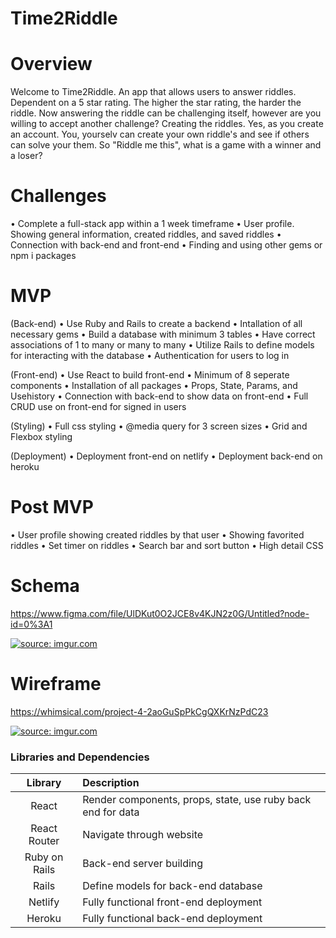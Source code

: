 # Time2Riddle

# Overview

Welcome to Time2Riddle. An app that allows users to answer riddles. Dependent on a 5 star rating. The higher the star rating, the harder the riddle. Now answering the riddle can be challenging itself, however are you willing to accept another challenge? Creating the riddles. Yes, as you create an account. You, yourselv can create your own riddle's and see if others can solve your them. So "Riddle me this", what is a game with a winner and a loser?

# Challenges

• Complete a full-stack app within a 1 week timeframe
• User profile. Showing general information, created riddles, and saved riddles
• Connection with back-end and front-end
• Finding and using other gems or npm i packages

# MVP

(Back-end)
• Use Ruby and Rails to create a backend
• Intallation of all necessary gems
• Build a database with minimum 3 tables 
• Have correct associations of 1 to many or many to many
• Utilize Rails to define models for interacting with the database
• Authentication for users to log in

(Front-end)
• Use React to build front-end
• Minimum of 8 seperate components
• Installation of all packages
• Props, State, Params, and Usehistory
• Connection with back-end to show data on front-end
• Full CRUD use on front-end for signed in users

(Styling)
• Full css styling
• @media query for 3 screen sizes
• Grid and Flexbox styling

(Deployment)
• Deployment front-end on netlify
• Deployment back-end on heroku

# Post MVP

• User profile showing created riddles by that user
• Showing favorited riddles
• Set timer on riddles
• Search bar and sort button
• High detail CSS

# Schema

https://www.figma.com/file/UlDKut0O2JCE8v4KJN2z0G/Untitled?node-id=0%3A1

<a href="https://imgur.com/EbQ7CyC"><img src="https://i.imgur.com/EbQ7CyC.png" title="source: imgur.com" /></a>

# Wireframe

https://whimsical.com/project-4-2aoGuSpPkCgQXKrNzPdC23

<a href="https://imgur.com/DNcUuxL"><img src="https://i.imgur.com/DNcUuxL.png" title="source: imgur.com" /></a>

### Libraries and Dependencies


|     Library      | Description                                |
| :--------------: | :----------------------------------------- |
|      React       | Render components, props, state, use ruby back end for data |
|   React Router   | Navigate through website |
| Ruby on Rails | Back-end server building |
|     Rails     | Define models for back-end database |
|  Netlify  | Fully functional front-end deployment |
|  Heroku  | Fully functional back-end deployment |

